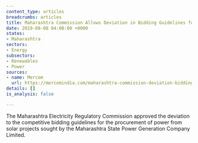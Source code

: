 ```yaml
---
content_type: articles
breadcrumbs: articles
title: Maharashtra Commission Allows Deviation in Bidding Guidelines for Solar Projects
date: 2019-08-08 04:00:00 +0000
states:
- Maharashtra
sectors:
- Energy
subsectors:
- Renewables
- Power
sources:
- name: Mercom
  url: https://mercomindia.com/maharashtra-commission-deviation-bidding-guidelines-solar/
details: []
is_analysis: false

---
```

The Maharashtra Electricity Regulatory Commission approved the deviation to the competitive bidding guidelines for the procurement of power from solar projects sought by the Maharashtra State Power Generation Company Limited.